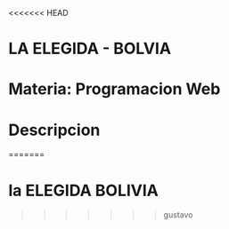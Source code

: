 <<<<<<< HEAD
# LA ELEGIDA - BOLVIA
# Materia: Programacion Web
# Descripcion
=======
# la ELEGIDA BOLIVIA
>>>>>>> gustavo
